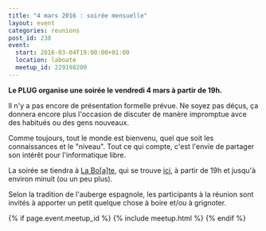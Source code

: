 ```yaml
---
title: "4 mars 2016 : soirée mensuelle"
layout: event
categories: reunions
post_id: 238
event:
  start: 2016-03-04T19:00:00+01:00
  location: laboate
  meetup_id: 229198200
---
```


**Le PLUG organise une soirée le vendredi 4 mars à partir de 19h.**

Il n'y a pas encore de présentation formelle prévue. Ne soyez pas déçus, ça donnera encore plus l'occasion de discuter de manère impromptue avce des habitués ou des gens nouveaux.

Comme toujours, tout le monde est bienvenu, quel que soit les connaissances et le "niveau". Tout ce qui compte, c'est l'envie de partager son intérêt pour l'informatique libre.

La soirée se tiendra à [La Bo\[a\]te](http://laboate.com/), qui se trouve [ici](https://www.openstreetmap.org/?mlat=43.29207&mlon=5.37297#map=19/43.29207/5.37297), à partir de 19h et jusqu'à environ minuit (ou un peu plus).

Selon la tradition de l'auberge espagnole, les participants à la réunion sont invités à apporter un petit quelque chose à boire et/ou à grignoter.

{% if page.event.meetup_id %}
  {% include meetup.html %}
{% endif %}
